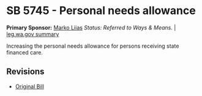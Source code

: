 # SB 5745 - Personal needs allowance
**Primary Sponsor:** [Marko Liias](/person/leg/marko.liias.md)
*Status: Referred to Ways & Means.* | [leg.wa.gov summary](https://app.leg.wa.gov/billsummary?BillNumber=5745&Year=2021)

Increasing the personal needs allowance for persons receiving state financed care.

## Revisions
* [Original Bill](1/)